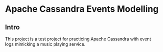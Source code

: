 # Apache Cassandra Events Modelling

## Intro
This project is a test project for practicing Apache Cassandra with event logs mimicking a music playing service.